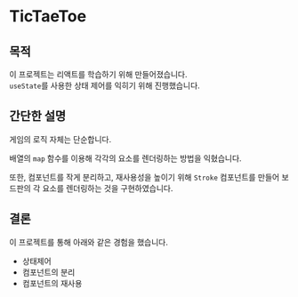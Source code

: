 # TicTaeToe
## 목적
이 프로젝트는 리액트를 학습하기 위해 만들어졌습니다.  
`useState`를 사용한 상태 제어를 익히기 위해 진행했습니다.  
  
## 간단한 설명
게임의 로직 자체는 단순합니다.  
  
배열의 `map` 함수를 이용해 각각의 요소를 렌더링하는 방법을 익혔습니다.  
  
또한, 컴포넌트를 작게 분리하고, 재사용성을 높이기 위해 `Stroke` 컴포넌트를 만들어 보드판의 각 요소를 렌더링하는 것을 구현하였습니다.
  
## 결론
이 프로젝트를 통해 아래와 같은 경험을 했습니다.  
- 상태제어
- 컴포넌트의 분리
- 컴포넌트의 재사용
